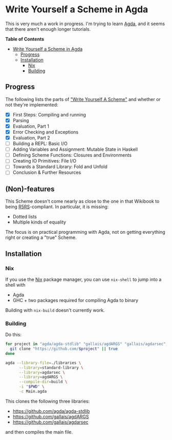 # Write Yourself a Scheme in Agda

This is very much a work in progress. I'm trying to
learn [Agda](https://en.wikipedia.org/wiki/Agda_(programming_language)), and it
seems that there aren't enough longer tutorials. 

<!-- markdown-toc start - Don't edit this section. Run M-x markdown-toc-generate-toc again -->
**Table of Contents**

- [Write Yourself a Scheme in Agda](#write-yourself-a-scheme-in-agda)
    - [Progress](#progress)
    - [Installation](#installation)
        - [Nix](#nix)
        - [Building](#building)

<!-- markdown-toc end -->


## Progress

The following lists the parts of ["Write Yourself A Scheme"][wyas] and whether
or not they're implemented:

 - [x] First Steps: Compiling and running
 - [x] Parsing
 - [x] Evaluation, Part 1
 - [x] Error Checking and Exceptions
 - [x] Evaluation, Part 2
 - [ ] Building a REPL: Basic I/O
 - [ ] Adding Variables and Assignment: Mutable State in Haskell
 - [ ] Defining Scheme Functions: Closures and Environments
 - [ ] Creating IO Primitives: File I/O
 - [ ] Towards a Standard Library: Fold and Unfold
 - [ ] Conclusion & Further Resources
 
## (Non)-features

This Scheme doesn't come nearly as close to the one in that Wikibook
to being [R5RS](http://www.schemers.org/Documents/Standards/R5RS/HTML/)-compliant.
In particular, it is missing:

 * Dotted lists
 * Multiple kinds of equality
 
The focus is on practical programming with Agda, not on getting everything right
or creating a "true" Scheme.
 
<!--
## Features


 1. Variadic primitives: There are combinators for constructing primitive
    functions. One such combinator takes binary functions on `Lisp`
    values to variadic ones via a left fold; almost all primitive functions
    are implemented using it.

    * Heterogeneous equality: No need for `string=?`, all primitives can be
      tested for equality using just `=`:
        ```
        ./result/bin/agda-scheme "(= (+ 2 2) (+ 1 3) 4)"
        true
        ```

    * Transitive relations: 
        ```
        ./result/bin/agda-scheme "(≤ 2 3 4 5 6)"
        true
        ```
-->

## Installation

### Nix

If you use the [Nix](https://nixos.org/nix/) package manager, you can use
`nix-shell` to jump into a shell with 

 * Agda
 * GHC + two packages required for compiling Agda to binary

Building with `nix-build` doesn't currently work. 

### Building

Do this:
```bash
for project in "agda/agda-stdlib" "gallais/agdARGS" "gallais/agdarsec"; do
  git clone "https://github.com/$project" || true
done

agda --library-file=./libraries \
      --library=standard-library \
      --library=agdarsec \
      --library=agdARGS \
      --compile-dir=build \
      -i "$PWD" \
      -c Main.agda
```

This clones the following three libraries:

 * https://github.com/agda/agda-stdlib
 * https://github.com/gallais/agdARGS
 * https://github.com/gallais/agdarsec
 
and then compiles the main file.

[wyas]: https://en.wikibooks.org/wiki/Write_Yourself_a_Scheme_in_48_Hours
